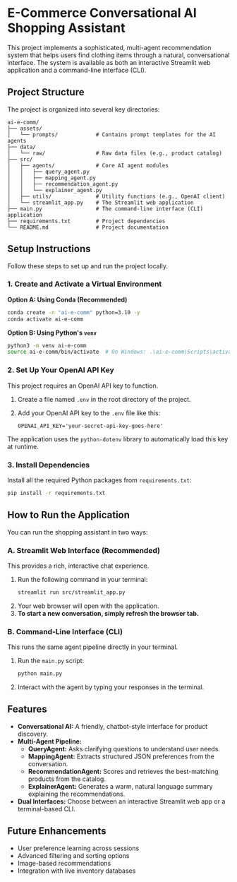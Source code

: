 # E-Commerce Conversational AI Shopping Assistant

This project implements a sophisticated, multi-agent recommendation system that helps users find clothing items through a natural, conversational interface. The system is available as both an interactive Streamlit web application and a command-line interface (CLI).

## Project Structure

The project is organized into several key directories:

```
ai-e-comm/
├── assets/
│   └── prompts/            # Contains prompt templates for the AI agents
├── data/
│   └── raw/                # Raw data files (e.g., product catalog)
├── src/
│   ├── agents/             # Core AI agent modules
│   │   ├── query_agent.py
│   │   ├── mapping_agent.py
│   │   ├── recommendation_agent.py
│   │   └── explainer_agent.py
│   ├── utils/              # Utility functions (e.g., OpenAI client)
│   └── streamlit_app.py    # The Streamlit web application
├── main.py                 # The command-line interface (CLI) application
├── requirements.txt        # Project dependencies
└── README.md               # Project documentation
```

## Setup Instructions

Follow these steps to set up and run the project locally.

### 1. Create and Activate a Virtual Environment

**Option A: Using Conda (Recommended)**
```bash
conda create -n "ai-e-comm" python=3.10 -y
conda activate ai-e-comm
```

**Option B: Using Python's `venv`**
```bash
python3 -m venv ai-e-comm
source ai-e-comm/bin/activate  # On Windows: .\ai-e-comm\Scripts\activate
```

### 2. Set Up Your OpenAI API Key

This project requires an OpenAI API key to function.

1.  Create a file named `.env` in the root directory of the project.
2.  Add your OpenAI API key to the `.env` file like this:

    ```
    OPENAI_API_KEY='your-secret-api-key-goes-here'
    ```

The application uses the `python-dotenv` library to automatically load this key at runtime.

### 3. Install Dependencies

Install all the required Python packages from `requirements.txt`:
```bash
pip install -r requirements.txt
```

## How to Run the Application

You can run the shopping assistant in two ways:

### A. Streamlit Web Interface (Recommended)

This provides a rich, interactive chat experience.

1.  Run the following command in your terminal:
    ```bash
    streamlit run src/streamlit_app.py
    ```
2.  Your web browser will open with the application.
3.  **To start a new conversation, simply refresh the browser tab.**

### B. Command-Line Interface (CLI)

This runs the same agent pipeline directly in your terminal.

1.  Run the `main.py` script:
    ```bash
    python main.py
    ```
2.  Interact with the agent by typing your responses in the terminal.

## Features

- **Conversational AI:** A friendly, chatbot-style interface for product discovery.
- **Multi-Agent Pipeline:**
  - **QueryAgent:** Asks clarifying questions to understand user needs.
  - **MappingAgent:** Extracts structured JSON preferences from the conversation.
  - **RecommendationAgent:** Scores and retrieves the best-matching products from the catalog.
  - **ExplainerAgent:** Generates a warm, natural language summary explaining the recommendations.
- **Dual Interfaces:** Choose between an interactive Streamlit web app or a terminal-based CLI.

## Future Enhancements
- User preference learning across sessions
- Advanced filtering and sorting options
- Image-based recommendations
- Integration with live inventory databases 